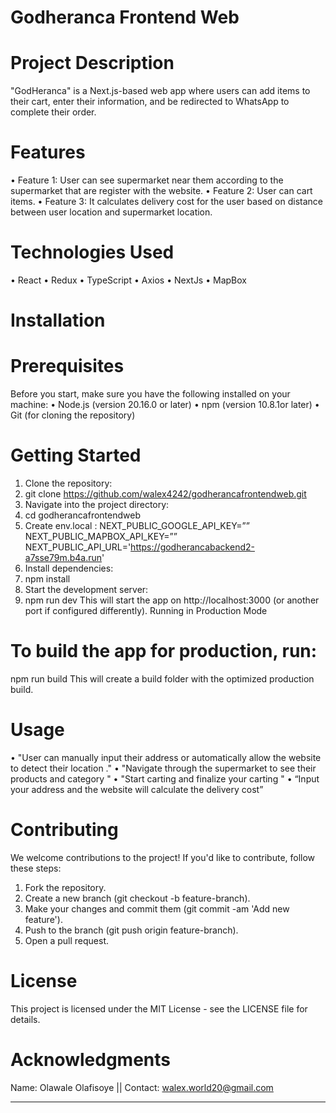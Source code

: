 # Godheranca Frontend Web
# Project Description
"GodHeranca" is a Next.js-based web app where users can add items to their cart, enter their information, and be redirected to WhatsApp to complete their order.
# Features
•	Feature 1: User can see supermarket near them according to the supermarket that are register with the website.
•	Feature 2: User can cart items.
•	Feature 3: It calculates delivery cost for the user based on distance between user location and supermarket location.
# Technologies Used
•	React
•	Redux 
•	TypeScript 
•	Axios 
•	NextJs
•	MapBox
# Installation
# Prerequisites
Before you start, make sure you have the following installed on your machine:
•	Node.js (version 20.16.0 or later)
•	npm (version 10.8.1or later)
•	Git (for cloning the repository)
# Getting Started
1.	Clone the repository:
2.	git clone https://github.com/walex4242/godherancafrontendweb.git
3.	Navigate into the project directory:
4.	cd godherancafrontendweb
5.	Create env.local : 
 NEXT_PUBLIC_GOOGLE_API_KEY=””
 NEXT_PUBLIC_MAPBOX_API_KEY=””
 NEXT_PUBLIC_API_URL='https://godherancabackend2-a7sse79m.b4a.run'
6.	Install dependencies:
7.	npm install
8.	Start the development server:
9.	npm run dev
This will start the app on http://localhost:3000 (or another port if configured differently).
Running in Production Mode
# To build the app for production, run:
npm run build
This will create a build folder with the optimized production build.
# Usage
•	"User can manually input their address or automatically allow the website to detect their location ."
•	"Navigate through the supermarket to see their products and category "
•	"Start carting and finalize your carting "
•	“Input your address and the website will calculate the delivery cost”
# Contributing
We welcome contributions to the project! If you'd like to contribute, follow these steps:
1.	Fork the repository.
2.	Create a new branch (git checkout -b feature-branch).
3.	Make your changes and commit them (git commit -am 'Add new feature').
4.	Push to the branch (git push origin feature-branch).
5.	Open a pull request.
# License
This project is licensed under the MIT License - see the LICENSE file for details.
# Acknowledgments
Name: Olawale Olafisoye || 
Contact: walex.world20@gmail.com
________________________________________

